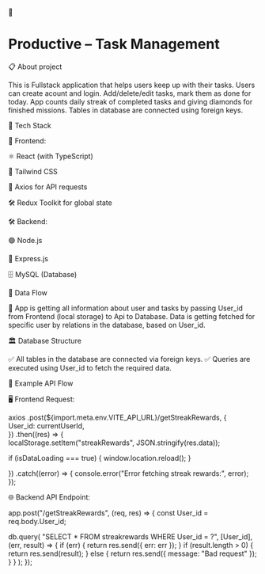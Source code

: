 🌟 <h1>Productive – Task Management</h1>

📋 About project

This is Fullstack application that helps users keep up with their tasks. Users can create acount and login. Add/delete/edit tasks, mark them as done for today. App counts daily streak of completed tasks and giving diamonds for finished missions. Tables in database are connected using foreign keys.

🚀 Tech Stack

🎨 Frontend:

⚛ React (with TypeScript)

🎨 Tailwind CSS

🔗 Axios for API requests

🛠️ Redux Toolkit for global state

🛠 Backend:

🟢 Node.js

🚀 Express.js

🗄 MySQL (Database)

🔄 Data Flow

📌 App is getting all information about user and tasks by passing User_id from Frontend (local storage) to Api to Database. Data is getting fetched for specific user by relations in the database, based on User_id.

🏛 Database Structure

✅ All tables in the database are connected via foreign keys. ✅ Queries are executed using User_id to fetch the required data.

📡 Example API Flow

🖥 Frontend Request:

axios .post(${import.meta.env.VITE_API_URL}/getStreakRewards, {  
User_id: currentUserId,  
}) .then((res) => {  
localStorage.setItem("streakRewards", JSON.stringify(res.data));

if (isDataLoading === true) {
window.location.reload();
}

}) .catch((error) => { console.error("Error fetching streak rewards:", error); });

🌐 Backend API Endpoint:

app.post("/getStreakRewards", (req, res) => {
const User_id = req.body.User_id;

db.query(
"SELECT \* FROM streakrewards WHERE User_id = ?",
[User_id],
(err, result) => {
if (err) {
return res.send({ err: err });
}
if (result.length > 0) {
return res.send(result);
} else {
return res.send({ message: "Bad request" });
}
}
);
});
